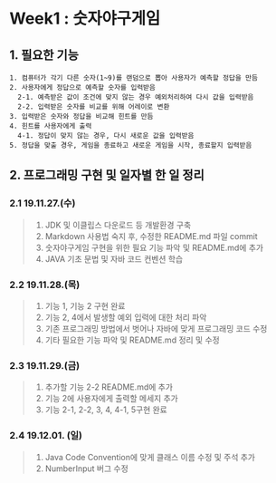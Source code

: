 # Week1 : 숫자야구게임
## 1. 필요한 기능
```
1. 컴퓨터가 각기 다른 숫자(1~9)를 랜덤으로 뽑아 사용자가 예측할 정답을 만듬
2. 사용자에게 정답으로 예측할 숫자를 입력받음
  2-1. 예측받은 값이 조건에 맞지 않는 경우 예외처리하여 다시 값을 입력받음 
  2-2. 입력받은 숫자를 비교를 위해 어레이로 변환
3. 입력받은 숫자와 정답을 비교해 힌트를 만듬
4. 힌트를 사용자에게 출력
  4-1. 정답이 맞지 않는 경우, 다시 새로운 값을 입력받음
5. 정답을 맞출 경우, 게임을 종료하고 새로운 게임을 시작, 종료할지 입력받음
```
## 2. 프로그래밍 구현 및 일자별 한 일 정리
### 2.1 19.11.27.(수)
> 1. JDK 및 이클립스 다운로드 등 개발환경 구축
> 2. Markdown 사용법 숙지 후, 수정한 README.md 파일 commit
> 3. 숫자야구게임 구현을 위한 필요 기능 파악 및 README.md에 추가
> 4. JAVA 기초 문법 및 자바 코드 컨벤션 학습

### 2.2 19.11.28.(목)
> 1. 기능 1, 기능 2 구현 완료
> 2. 기능 2, 4에서 발생할 예외 입력에 대한 처리 파악
> 3. 기존 프로그래밍 방법에서 벗어나 자바에 맞게 프로그래밍 코드 수정
> 4. 기타 필요한 기능 파악 및 README.md 정리 및 수정

### 2.3 19.11.29.(금)
> 1. 추가할 기능 2-2 README.md에 추가
> 2. 기능 2에 사용자에게 출력할 메세지 추가
> 3. 기능 2-1, 2-2, 3, 4, 4-1, 5구현 완료

### 2.4 19.12.01. (일)
> 1. Java Code Convention에 맞게 클래스 이름 수정 및 주석 추가
> 2. NumberInput 버그 수정